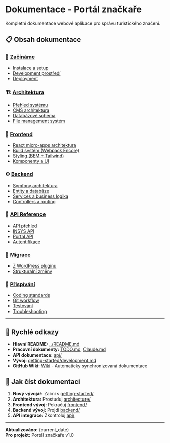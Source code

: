 # Dokumentace - Portál značkaře

Kompletní dokumentace webové aplikace pro správu turistického značení.

## 📋 Obsah dokumentace

### 🚀 [Začínáme](getting-started/)
- [Instalace a setup](getting-started/installation.md)
- [Development prostředí](getting-started/development.md)
- [Deployment](getting-started/deployment.md)

### 🏗️ [Architektura](architecture/)
- [Přehled systému](architecture/overview.md)
- [CMS architektura](architecture/cms.md)
- [Databázové schema](architecture/database.md)
- [File management systém](architecture/file-system.md)

### 🎨 [Frontend](frontend/)
- [React micro-apps architektura](frontend/architecture.md)
- [Build systém (Webpack Encore)](frontend/build-system.md)
- [Styling (BEM + Tailwind)](frontend/styling.md)
- [Komponenty a UI](frontend/components.md)

### ⚙️ [Backend](backend/)
- [Symfony architektura](backend/symfony.md)
- [Entity a databáze](backend/entities.md)
- [Services a business logika](backend/services.md)
- [Controllers a routing](backend/controllers.md)

### 🔌 [API Reference](api/)
- [API přehled](api/README.md)
- [INSYS API](api/insys.md)
- [Portal API](api/portal.md)
- [Autentifikace](api/authentication.md)

### 🔄 [Migrace](migration/)
- [Z WordPress pluginu](migration/wordpress.md)
- [Strukturální změny](migration/structure.md)

### 🤝 [Přispívání](contributing/)
- [Coding standards](contributing/coding-standards.md)
- [Git workflow](contributing/git-workflow.md)
- [Testování](contributing/testing.md)
- [Troubleshooting](contributing/troubleshooting.md)

---

## 🔗 Rychlé odkazy

- **Hlavní README:** [../README.md](../README.md)
- **Pracovní dokumenty:** [TODO.md](../TODO.md), [Claude.md](../Claude.md)
- **API dokumentace:** [api/](api/)
- **Vývoj:** [getting-started/development.md](getting-started/development.md)
- **GitHub Wiki:** [Wiki](https://github.com/martin-svoboda/portalznackare/wiki) - Automaticky synchronizovaná dokumentace

## 📖 Jak číst dokumentaci

1. **Nový vývojář:** Začni s [getting-started/](getting-started/)
2. **Architektura:** Prostuduj [architecture/](architecture/)
3. **Frontend vývoj:** Pokračuj [frontend/](frontend/)
4. **Backend vývoj:** Projdi [backend/](backend/)
5. **API integrace:** Zkontroluj [api/](api/)

---

**Aktualizováno:** {current_date}  
**Pro projekt:** Portál značkaře v1.0